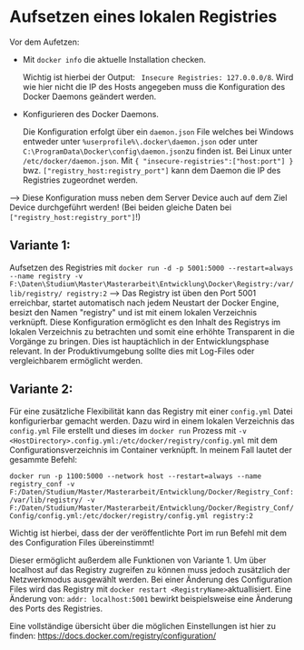 # Aufsetzen eines lokalen Registries

Vor dem Aufetzen:

- Mit `docker info` die aktuelle Installation checken.

  Wichtig ist hierbei der Output: ` Insecure Registries: 127.0.0.0/8`. Wird wie hier nicht die IP des Hosts angegeben muss die Konfiguration des Docker Daemons geändert werden.
  
- Konfigurieren des Docker Daemons.

  Die Konfiguration erfolgt über ein `daemon.json` File welches bei Windows entweder unter `%userprofile%\.docker\daemon.json` oder unter   `C:\ProgramData\Docker\config\daemon.json`zu finden ist. Bei Linux unter `/etc/docker/daemon.json`.
  Mit `{ "insecure-registries":["host:port"] }` bwz.   `["registry_host:registry_port"]` kann dem Daemon die IP des Registries zugeordnet werden. 
  
--> Diese Konfiguration muss neben dem Server Device auch auf dem Ziel Device durchgeführt werden! (Bei beiden gleiche Daten bei `["registry_host:registry_port"]`!)




## Variante 1:
Aufsetzen des Registries mit `docker run -d -p 5001:5000 --restart=always --name registry -v F:\Daten\Studium\Master\Masterarbeit\Entwicklung\Docker\Registry:/var/lib/registry/ registry:2` --> Das Registry ist üben den Port 5001 erreichbar, startet automatisch nach jedem Neustart der Docker Engine, besizt den Namen "registry" und ist mit einem lokalen Verzeichnis verknüpft. Diese Konfiguration ermöglicht es den Inhalt des Registrys im lokalen Verzeichnis zu betrachten und somit eine erhöhte Transparent in die Vorgänge zu bringen. Dies ist hauptächlich in der Entwicklungsphase relevant. In der Produktivumgebung sollte dies mit Log-Files oder vergleichbarem ermöglicht werden.


## Variante 2:
Für eine zusätzliche Flexibilität kann das Registry mit einer `config.yml` Datei konfigurierbar gemacht werden. Dazu wird in einem lokalen Verzeichnis das `config.yml` File erstellt und dieses im `docker run` Prozess mit `-v <HostDirectory>.config.yml:/etc/docker/registry/config.yml` mit dem Configurationsverzeichnis im Container verknüpft.
In meinem Fall lautet der gesammte Befehl:

`docker run -p 1100:5000 --network host --restart=always --name registry_conf -v F:/Daten/Studium/Master/Masterarbeit/Entwicklung/Docker/Registry_Conf:/var/lib/registry/ -v F:/Daten/Studium/Master/Masterarbeit/Entwicklung/Docker/Registry_Conf/Config/config.yml:/etc/docker/registry/config.yml registry:2`

Wichtig ist hierbei, dass der der veröffentlichte Port im run Befehl mit dem des Configuration Files übereinstimmt!

Dieser ermöglicht außerdem alle Funktionen von Variante 1. Um über localhost auf das Registry zugreifen zu können muss jedoch zusätzlich der Netzwerkmodus ausgewählt werden.
Bei einer Änderung des Configuration Files wird das Registry mit `docker restart <RegistryName>`aktuallisiert. 
Eine Änderung von: `addr: localhost:5001` bewirkt beispielsweise eine Änderung des Ports des Registries. 

Eine vollständige übersicht über die möglichen Einstellungen ist hier zu finden: https://docs.docker.com/registry/configuration/

